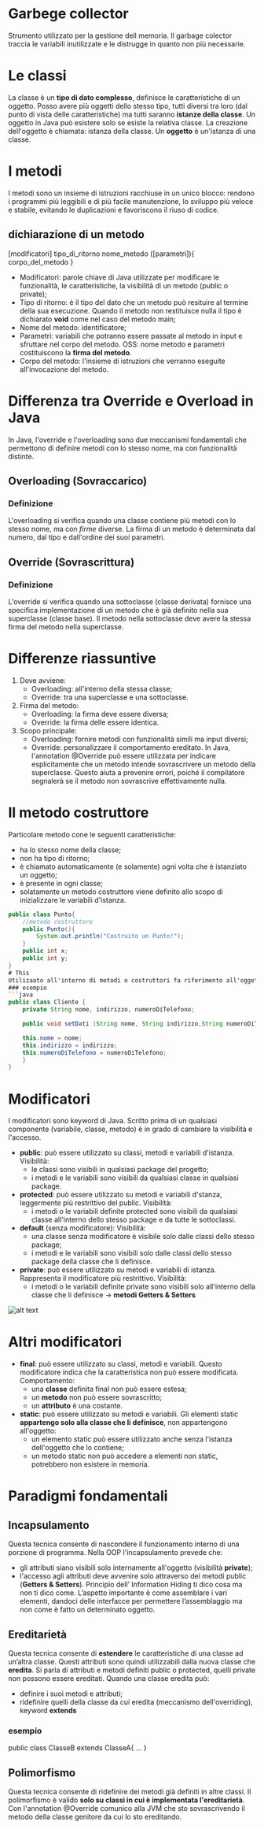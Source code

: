 # Garbege collector
Strumento utilizzato per la gestione dell memoria.
Il garbage colector traccia le variabili inutilizzate e le distrugge in quanto non più necessarie.

# Le classi
La classe è un **tipo di dato complesso**, definisce le caratteristiche di un oggetto. Posso avere più oggetti dello stesso tipo, tutti diversi tra loro (dal punto di vista delle caratteristiche) ma tutti saranno **istanze della classe**.
Un oggetto in Java può esistere solo se esiste la relativa classe. La creazione dell'oggetto è chiamata: istanza della classe. Un **oggetto** è un'istanza di una classe.

# I metodi 
I metodi sono un insieme di istruzioni racchiuse in un unico blocco: rendono i programmi più leggibili e di più facile manutenzione, lo sviluppo più veloce e stabile, evitando le duplicazioni e favoriscono il riuso di codice.
## dichiarazione di un metodo
[modificatori] tipo_di_ritorno nome_metodo ([parametri]){
    corpo_del_metodo
}
* Modificatori: parole chiave di Java utilizzate per modificare le funzionalità, le caratteristiche, la visibilità di un metodo (public o private);
* Tipo di ritorno: è il tipo del dato che un metodo può resituire al termine della sua esecuzione. Quando il metodo non restituisce nulla il tipo è dichiarato **void** come nel caso del metodo main;
* Nome del metodo: identificatore;
* Parametri: variabili che potranno essere passate al metodo in input e sfruttare nel corpo del metodo. OSS: nome metodo e parametri costituiscono la **firma del metodo**.
* Corpo del metodo: l'insieme di istruzioni che verranno eseguite all'invocazione del metodo.

# Differenza tra Override e Overload in Java
In Java, l'override e l'overloading sono due meccanismi fondamentali che permettono di definire metodi con lo stesso nome, ma con funzionalità distinte.
## Overloading (Sovraccarico)
### Definizione
L'overloading si verifica quando una classe contiene più metodi con lo stesso nome, ma con *firme* diverse. La firma di un metodo è determinata dal numero, dal tipo e dall'ordine dei suoi parametri.
## Override (Sovrascrittura)
### Definizione
L'override si verifica quando una sottoclasse (classe derivata) fornisce una specifica implementazione di un metodo che è già definito nella sua superclasse (classe base).
Il metodo nella sottoclasse deve avere la stessa firma del metodo nella superclasse.
# Differenze riassuntive
1. Dove avviene: 
    * Overloading: all'interno della stessa classe;
    * Override: tra una superclasse e una sottoclasse.
1. Firma del metodo:
    * Overloading: la firma deve essere diversa;
    * Override: la firma delle essere identica.
1. Scopo principale:
    * Overloading: fornire metodi con funzionalità simili ma input diversi;
    * Override: personalizzare il comportamento ereditato.
In Java, l'annotation @Override può essere utilizzata per indicare esplicitamente che un metodo intende sovrascrivere un metodo della superclasse. Questo aiuta a prevenire errori, poiché il compilatore segnalerà se il metodo non sovrascrive effettivamente nulla.

# Il metodo costruttore
Particolare metodo cone le seguenti caratteristiche:
* ha lo stesso nome della classe;
* non ha tipo di ritorno;
* è chiamato automaticamente (e solamente) ogni volta che è istanziato un oggetto;
* è presente in ogni classe;
* solatamente un metodo costruttore viene definito allo scopo di inizializzare le variabili d'istanza.
```java 
public class Punto{
    //metodo costruttore
    public Punto(){
        System.out.println("Costruito un Punto!");
    }
    public int x;
    public int y;
} 
# This
Utilizaato all'interno di metodi o costruttori fa riferimento all'oggetto corrente, andando a risolvere problemi di ambiguità nella definizione dei parametri.
### esempio
```java
public class Cliente {
    private String nome, indirizzo, numeroDiTelefono;

    public void setDati (String nome, String indirizzo,String numeroDiTelefono){

    this.nome = nome;
    this.indirizzo = indirizzo;
    this.numeroDiTelefono = numeroDiTelefono;
    }
}
```

# Modificatori
I modificatori sono keyword di Java. Scritto prima di un qualsiasi componente (variabile, classe, metodo) è in grado di cambiare la visibilità e l'accesso.
* **public**: può essere utilizzato su classi, metodi e variabili d'istanza. Visibilità:
    * le classi sono visibili in qualsiasi package del progetto;
    * i metodi e le variabili sono visibili da qualsiasi classe in qualsiasi package.
* **protected**: può essere utilizzato su metodi e variabili d'stanza, leggermente più restrittivo del public. Visibilità:
    * i metodi o le variabili definite protected sono visibili da qualsiasi classe all'interno dello stesso package e da tutte le sottoclassi.
* **default** (senza modificatore): Visibilità:
    * una classe senza modificatore è visibile solo dalle classi dello stesso package;
    * i metodi e le variabili sono visibili solo dalle classi dello stesso package della classe che li definisce.
* **private**: può essere utilizzato su metodi e variabili di istanza. Rappresenta il modificatore più restrittivo. Visibilità: 
    * i metodi o le variabili definite private sono visibili solo all'interno della classe che li definisce -> **metodi Getters & Setters**

![alt text](./img/image.png)

# Altri modificatori
* **final**: può essere utilizzato su classi, metodi e variabili. Questo modificatore indica che la caratteristica non può essere modificata. Comportamento:
    * una **classe** definita final non può essere estesa;
    * un **metodo** non può essere sovrascritto;
    * un **attributo** è una costante.
* **static**: può essere utilizzato su metodi e variabili. Gli elementi static **appartengo solo alla classe che li definisce**, non appartengono all'oggetto:
    * un elemento static può essere utilizzato anche senza l'istanza dell'oggetto che lo contiene;
    * un metodo static non può accedere a elementi non static, potrebbero non esistere in memoria.

# Paradigmi fondamentali 
## Incapsulamento 
Questa tecnica consente di nascondere il funzionamento interno di una porzione di programma. Nella OOP l'incapsulamento prevede che:
* gli attributi siano visibili solo internamente all'oggetto (visibilità **private**);
* l'accesso agli attributi deve avvenire solo attraverso dei metodi public (**Getters & Setters**).
Principio dell’ Information Hiding ti dico cosa ma non ti dico come. L’aspetto importante è come assemblare i vari elementi, dandoci delle interfacce per permettere l’assemblaggio ma non come è fatto un determinato oggetto.

## Ereditarietà
Questa tecnica consente di **estendere** le caratteristiche di una classe ad un’altra classe. Questi attributi sono quindi utilizzabili dalla nuova classe che **eredita**. Si parla di attributi e metodi definiti public o protected, quelli private non possono essere ereditati.
Quando una classe eredita può:
* definire i suoi metodi e attributi;
* ridefinire quelli della classe da cui eredita (meccanismo dell'overriding), keyword **extends**
### esempio 
public class ClasseB extends ClasseA{
    ...
}

## Polimorfismo
Questa tecnica consente di ridefinire dei metodi già definiti in altre classi. Il polimorfismo è valido **solo su classi in cui è implementata l'ereditarietà**.
Con l'annotation @Override comunico alla JVM che sto sovrascrivendo il metodo della classe genitore da cui lo sto ereditando.